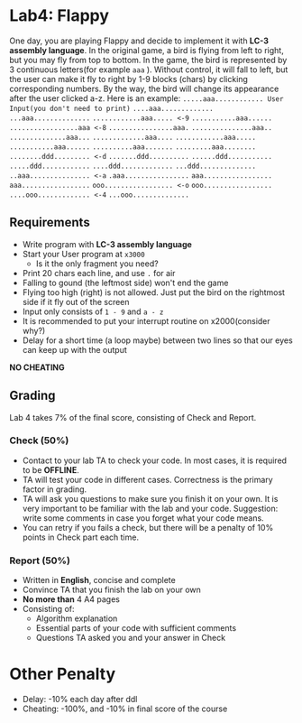 # Lab4: Flappy
One day, you are playing Flappy and decide to implement it with **LC-3 assembly language**. In the original game, a bird is flying from left to right, but you may fly from top to bottom. In the game, the bird is represented by 3 continuous letters(for example `aaa` ). Without control, it will fall to left, but the user can make it fly to right by 1-9 blocks (chars) by clicking corresponding numbers. By the way, the bird will change its appearance after the user clicked a-z. Here is an example:
`.....aaa............ User Input(you don't need to print)`
`....aaa.............`
`...aaa..............`
`............aaa..... <-9`
`...........aaa......`
`.................aaa <-8`
`................aaa.`
`...............aaa..`
`..............aaa...`
`.............aaa....`
`............aaa.....`
`...........aaa......`
`..........aaa.......`
`.........aaa........`
`........ddd......... <-d`
`.......ddd..........`
`......ddd...........`
`.....ddd............`
`....ddd.............`
`...ddd..............`
`..aaa............... <-a`
`.aaa................`
`aaa.................`
`aaa.................`
`ooo................. <-o`
`ooo.................`
`....ooo............. <-4`
`...ooo..............`
## Requirements

- Write program with **LC-3 assembly language**
- Start your User program at `x3000`
   - Is it the only fragment you need?
- Print 20 chars each line, and use `.` for air
- Falling to gound (the leftmost side) won't end the game
- Flying too high (right) is not allowed. Just put the bird on the rightmost side if it fly out of the screen
- Input only consists of `1 - 9` and `a - z`
- It is recommended to put your interrupt routine on x2000(consider why?)
- Delay for a short time (a loop maybe) between two lines so that our eyes can keep up with the output

**NO CHEATING**
## Grading
Lab 4 takes 7% of the final score, consisting of Check and Report.
### Check (50%)

- Contact to your lab TA to check your code. In most cases, it is required to be **OFFLINE**.
- TA will test your code in different cases. Correctness is the primary factor in grading.
- TA will ask you questions to make sure you finish it on your own. It is very important to be familiar with the lab and your code. Suggestion: write some comments in case you forget what your code means.
- You can retry if you fails a check, but there will be a penalty of 10% points in Check part each time.
### Report (50%)

- Written in **English**, concise and complete
- Convince TA that you finish the lab on your own
- **No more than** 4 A4 pages
- Consisting of:
   - Algorithm explanation
   - Essential parts of your code with sufficient comments
   - Questions TA asked you and your answer in Check
# Other Penalty

- Delay: -10% each day after ddl
- Cheating: -100%, and -10% in final score of the course
